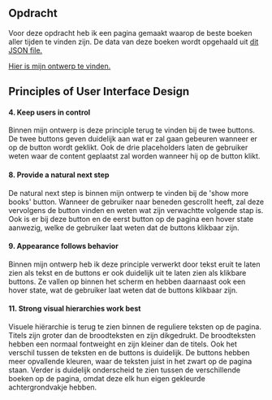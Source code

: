 ## Opdracht
Voor deze opdracht heb ik een pagina gemaakt waarop de beste boeken aller tijden te vinden zijn. De data van deze boeken wordt opgehaald uit <a href=https://raw.githubusercontent.com/benoitvallon/100-best-books/master/books.json/>dit JSON file.</a>

<a href=https://lisaoude.github.io/frontend-voor-designers-1920/opdracht3/> Hier is mijn ontwerp te vinden. </a>




## Principles of User Interface Design
<h4> 4. Keep users in control </h4> 
Binnen mijn ontwerp is deze principle terug te vinden bij de twee buttons. De twee buttons geven duidelijk aan wat er zal gaan gebeuren wanneer er op de button wordt geklikt. Ook de drie placeholders laten de gebruiker weten waar de content geplaatst zal worden wanneer hij op de button klikt.


<h4> 8. Provide a natural next step </h4> 
De natural next step is binnen mijn ontwerp te vinden bij de 'show more books' button. Wanneer de gebruiker naar beneden gescrollt heeft, zal deze vervolgens de button vinden en weten wat zijn verwachtte volgende stap is. Ook is er bij deze button en de eerst button op de pagina een hover state aanwezig, welke de gebruiker laat weten dat de buttons klikbaar zijn.


<h4> 9. Appearance follows behavior </h4> 
Binnen mijn ontwerp heb ik deze principle verwerkt door tekst eruit te laten zien als tekst en de buttons er ook duidelijk uit te laten zien als klikbare buttons. Ze vallen op binnen het scherm en hebben daarnaast ook een hover state, wat de gebruiker laat weten dat de buttons klikbaar zijn.


<h4> 11. Strong visual hierarchies work best </h4> 
Visuele hiërarchie is terug te zien binnen de reguliere teksten op de pagina. Titels zijn groter dan de broodteksten en zijn dikgedrukt. De broodteksten hebben een normaal fontweight en zijn kleiner dan de titels. Ook het verschil tussen de teksten en de buttons is duidelijk. De buttons hebben meer opvallende kleuren, waar de teksten juist in het zwart op de pagina staan. Verder is duidelijk onderscheid te zien tussen de verschillende boeken op de pagina, omdat deze elk hun eigen gekleurde achtergrondvakje hebben.
